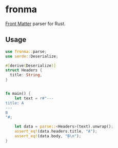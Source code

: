 # fronma

[Front Matter](https://jekyllrb.com/docs/front-matter/) parser for Rust.

## Usage

```rust
use fronma::parse;
use serde::Deserialize;

#[derive(Deserialize)]
struct Headers {
  title: String,
}


fn main() {
    let text = r#"---
title: A
---
B
"#;

    let data = parse::<Headers>(text).unwrap();
    assert_eq!(data.headers.title, "A");
    assert_eq!(data.body, "B\n");
}
```
